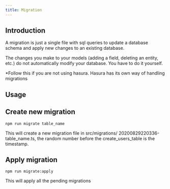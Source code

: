 ```yaml
---
title: Migration
---
```


## Introduction

A migration is just a single file with sql queries to update a database schema and apply new changes to an existing database.

The changes you make to your models (adding a field, deleting an entity, etc.) do not automatically modify your database. You have to do it yourself.

\*Follow this if you are not using hasura. Hasura has its own way of handling migrations

## Usage

## Create new migration

```shell
npm run migrate table_name
```

This will create a new migration file in src/migrations/ 20200829220336-table_name.ts, the random number before the create_users_table is the timestamp.

## Apply migration

```shell
npm run migrate:apply
```

This will apply all the pending migrations

